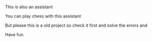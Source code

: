 <p>This is also an assistant</p>
<p>You can play chess with this assistant</p>
<p>But please this is a old project so check it first and solve the errors and</p>
<p>Have fun.</p>
